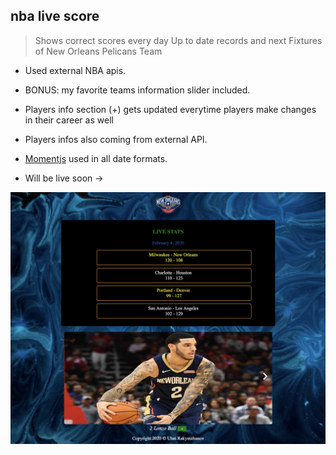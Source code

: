 
## nba live score 
> Shows correct scores every day 
> Up to date records and next Fixtures of New Orleans Pelicans Team

- Used external NBA apis.
- BONUS: my favorite teams information slider included.
- Players info section (+) gets updated everytime players make changes in their career as well
- Players infos also coming from external API.
- [Momentjs](https://momentjs.com/) used in all date formats.

- Will be live soon -> 

![main page](public/assets/main.png)


